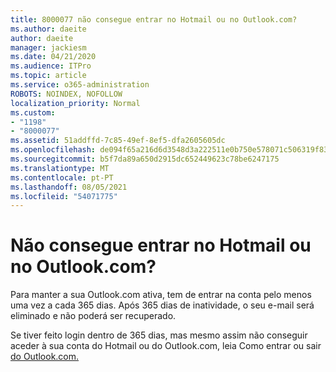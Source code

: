 ```yaml
---
title: 8000077 não consegue entrar no Hotmail ou no Outlook.com?
ms.author: daeite
author: daeite
manager: jackiesm
ms.date: 04/21/2020
ms.audience: ITPro
ms.topic: article
ms.service: o365-administration
ROBOTS: NOINDEX, NOFOLLOW
localization_priority: Normal
ms.custom:
- "1198"
- "8000077"
ms.assetid: 51addffd-7c85-49ef-8ef5-dfa2605605dc
ms.openlocfilehash: de094f65a216d6d3548d3a222511e0b750e578071c506319f838550a69e02d29
ms.sourcegitcommit: b5f7da89a650d2915dc652449623c78be6247175
ms.translationtype: MT
ms.contentlocale: pt-PT
ms.lasthandoff: 08/05/2021
ms.locfileid: "54071775"
---
```

# <a name="cant-sign-in-to-hotmail-or-outlookcom"></a>Não consegue entrar no Hotmail ou no Outlook.com?

Para manter a sua Outlook.com ativa, tem de entrar na conta pelo menos uma vez a cada 365 dias. Após 365 dias de inatividade, o seu e-mail será eliminado e não poderá ser recuperado.
  
Se tiver feito login dentro de 365 dias, mas mesmo assim não conseguir aceder à sua conta do Hotmail ou do Outlook.com, leia Como entrar ou sair [do Outlook.com.](https://support.office.com/article/e08eb8ac-ac27-49f4-a400-a47311e1ee7e?wt.mc_id=Office_Outlook_com_Alchemy)
  